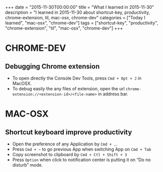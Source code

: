 +++
date = "2015-11-30T00:00:00"
title = "What I learned in 2015-11-30"
description = "I learned in 2015-11-30 about shortcut-key, productivity, chrome-extension, til, mac-osx, chrome-dev"
categories = ["Today I learned", "mac-osx", "chrome-dev"]
tags = ["shortcut-key", "productivity", "chrome-extension", "til", "mac-osx", "chrome-dev"]
+++


# CHROME-DEV

## Debugging Chrome extension

- To open directly the Console Dev Tools, press `Cmd + Opt + J` in MacOSX.
- To debug easily the any files of extension, open the url `chrome-extension://<extension-id>/<file-name>` in address bar.

# MAC-OSX

## Shortcut keyboard improve productivity

- Open the preference of any Application by `Cmd + ,`.
- Press `Cmd + ~` to go previous App when switching App on `Cmd + Tab`
- Copy screenshot to clipboard by `Cmd + Ctl + Shift + 3`
- Press `Option` when click to notification center is putting it on “Do no disturb” mode.
